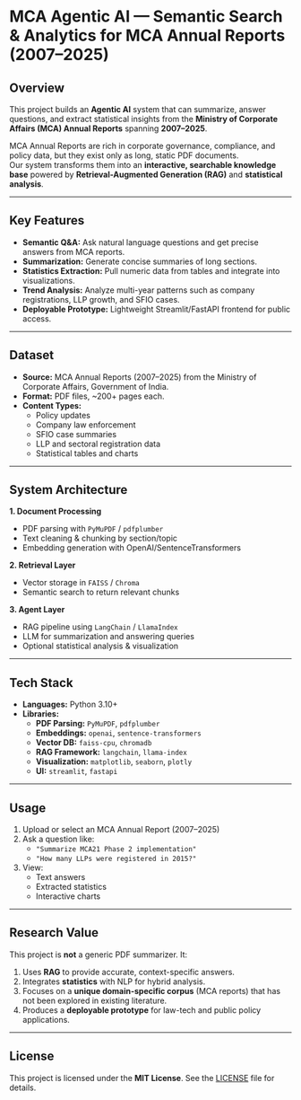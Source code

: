 # MCA Agentic AI — Semantic Search & Analytics for MCA Annual Reports (2007–2025)

## Overview
This project builds an **Agentic AI** system that can summarize, answer questions, and extract statistical insights from the **Ministry of Corporate Affairs (MCA) Annual Reports** spanning **2007–2025**.

MCA Annual Reports are rich in corporate governance, compliance, and policy data, but they exist only as long, static PDF documents.  
Our system transforms them into an **interactive, searchable knowledge base** powered by **Retrieval-Augmented Generation (RAG)** and **statistical analysis**.

---

## Key Features
- **Semantic Q&A:** Ask natural language questions and get precise answers from MCA reports.
- **Summarization:** Generate concise summaries of long sections.
- **Statistics Extraction:** Pull numeric data from tables and integrate into visualizations.
- **Trend Analysis:** Analyze multi-year patterns such as company registrations, LLP growth, and SFIO cases.
- **Deployable Prototype:** Lightweight Streamlit/FastAPI frontend for public access.

---

## Dataset
- **Source:** MCA Annual Reports (2007–2025) from the Ministry of Corporate Affairs, Government of India.
- **Format:** PDF files, ~200+ pages each.
- **Content Types:**
  - Policy updates
  - Company law enforcement
  - SFIO case summaries
  - LLP and sectoral registration data
  - Statistical tables and charts

---

## System Architecture
**1. Document Processing**
- PDF parsing with `PyMuPDF` / `pdfplumber`
- Text cleaning & chunking by section/topic
- Embedding generation with OpenAI/SentenceTransformers

**2. Retrieval Layer**
- Vector storage in `FAISS` / `Chroma`
- Semantic search to return relevant chunks

**3. Agent Layer**
- RAG pipeline using `LangChain` / `LlamaIndex`
- LLM for summarization and answering queries
- Optional statistical analysis & visualization

---

## Tech Stack
- **Languages:** Python 3.10+
- **Libraries:**
  - **PDF Parsing:** `PyMuPDF`, `pdfplumber`
  - **Embeddings:** `openai`, `sentence-transformers`
  - **Vector DB:** `faiss-cpu`, `chromadb`
  - **RAG Framework:** `langchain`, `llama-index`
  - **Visualization:** `matplotlib`, `seaborn`, `plotly`
  - **UI:** `streamlit`, `fastapi`

---

## Usage
1. Upload or select an MCA Annual Report (2007–2025)
2. Ask a question like:
   - `"Summarize MCA21 Phase 2 implementation"`
   - `"How many LLPs were registered in 2015?"`
3. View:
   - Text answers
   - Extracted statistics
   - Interactive charts

---

## Research Value
This project is **not** a generic PDF summarizer. It:
1. Uses **RAG** to provide accurate, context-specific answers.
2. Integrates **statistics** with NLP for hybrid analysis.
3. Focuses on a **unique domain-specific corpus** (MCA reports) that has not been explored in existing literature.
4. Produces a **deployable prototype** for law-tech and public policy applications.

---

## License
This project is licensed under the **MIT License**. See the [LICENSE](LICENSE) file for details.


